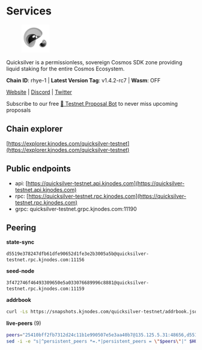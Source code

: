 # Services

<figure><img src="https://raw.githubusercontent.com/kj89/cosmos-images/main/logos/quicksilver.png" alt=""><figcaption></figcaption></figure>

Quicksilver is a permissionless, sovereign Cosmos SDK zone providing liquid staking for the entire Cosmos Ecosystem.

**Chain ID**: rhye-1 | **Latest Version Tag**: v1.4.2-rc7 | **Wasm**: OFF

[Website](https://quicksilver.zone) | [Discord](https://discord.gg/quicksilverprotocol) | [Twitter](https://twitter.com/quicksilverzone)



Subscribe to our free [🤖 Testnet Proposal Bot](https://t.me/kjnodes_testnet_proposal_bot) to never miss upcoming proposals


## Chain explorer
[https://explorer.kjnodes.com/quicksilver-testnet](https://explorer.kjnodes.com/quicksilver-testnet)

## Public endpoints

* api: [https://quicksilver-testnet.api.kjnodes.com](https://quicksilver-testnet.api.kjnodes.com)
* rpc: [https://quicksilver-testnet.rpc.kjnodes.com](https://quicksilver-testnet.rpc.kjnodes.com)
* grpc: quicksilver-testnet.grpc.kjnodes.com:11190

## Peering

**state-sync**

```text
d5519e378247dfb61dfe90652d1fe3e2b3005a5b@quicksilver-testnet.rpc.kjnodes.com:11156
```

**seed-node**

```text
3f472746f46493309650e5a033076689996c8881@quicksilver-testnet.rpc.kjnodes.com:11159
```

**addrbook**
```bash
curl -Ls https://snapshots.kjnodes.com/quicksilver-testnet/addrbook.json > $HOME/.quicksilverd/config/addrbook.json
```

**live-peers** (9)
```bash
peers="25410bff2fb7312d24c11b1e990507e5e3aa40b7@135.125.5.31:48656,d5519e378247dfb61dfe90652d1fe3e2b3005a5b@65.109.68.190:11156,ee6bae1a6d4a1e07f1e4bc7963cabedc6b73426e@94.130.137.119:26656,ac6068dc650358a0c8f7b774630367ba2c70fa1f@93.190.141.68:21026,d3e80f977fe2ed85029c656e596dbb70b3bd7fee@65.109.95.178:37656,60509a87fc6c97a013de3cdeadf5fd3eab22f896@65.109.23.114:11156,8e14e58b054248a04be96e4a40d6359e93b636ac@65.108.65.94:26656,cd85e8a5ad374c3ee339d6f201a065ae9e911eb4@65.108.226.183:11156,d0d0903d8c2f514c92284341d48aa422d4e37740@78.47.198.121:26656"
sed -i -e "s|^persistent_peers *=.*|persistent_peers = \"$peers\"|" $HOME/.quicksilverd/config/config.toml
```
